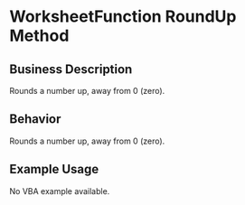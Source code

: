 # WorksheetFunction RoundUp Method

## Business Description
Rounds a number up, away from 0 (zero).

## Behavior
Rounds a number up, away from 0 (zero).

## Example Usage
No VBA example available.